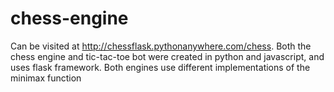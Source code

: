 # chess-engine
Can be visited at http://chessflask.pythonanywhere.com/chess.
Both the chess engine and tic-tac-toe bot were created in python and javascript, and uses flask framework. Both engines use different implementations of the minimax function
